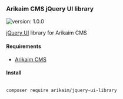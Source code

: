 ### Arikaim CMS jQuery UI library
![version: 1.0.0](https://img.shields.io/github/release/arikaim/jquery-ui-library.svg)


[jQuery UI](https://github.com/jquery/jquery-ui) library for Arikaim CMS 


#### Requirements 
  * [Arikaim CMS](https://github.com/arikaim/arikaim)
  
  
#### Install
```bash

composer require arikaim/jquery-ui-library

```
